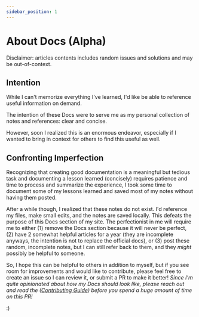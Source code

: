 ```yaml
---
sidebar_position: 1
---
```


# About Docs (Alpha)

Disclaimer: articles contents includes random issues and solutions and may be out-of-context.

## Intention

While I can't memorize everything I've learned, I'd like be able to reference useful information on demand.

The intention of these Docs were to serve me as my personal collection of notes and references: clear and concise. 

However, soon I realized this is an enormous endeavor, especially if I wanted to bring in context for others to find this useful as well.
## Confronting Imperfection

Recognizing that creating good documentation is a meaningful but tedious task and documenting a lesson learned (concisely) requires patience and time to process and summarize the experience, I took some time to document some of my lessons learned and saved most of my notes without having them posted.

After a while though, I realized that these notes do not exist. I'd reference my files, make small edits, and the notes are saved locally. This defeats the purpose of this Docs section of my site. The perfectionist in me will require me to either (1) remove the Docs section because it will never be perfect, (2) have 2 somewhat helpful articles for a year (they are incomplete anyways, the intention is not to replace the official docs), or (3) post these random, incomplete notes, but I can still refer back to them, and they _might_ possibly be helpful to someone.

So, I hope this can be helpful to others in addition to myself, but if you see room for improvements and would like to contribute, please feel free to create an issue so I can review it, or submit a PR to make it better! _Since I'm quite opinionated about how my Docs should look like, please reach out and read the ([Contributing Guide](./CONTRIBUTING.md)) before you spend a huge amount of time on this PR!_

:)